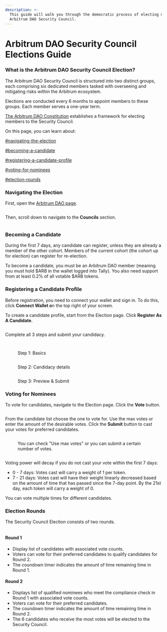 ```yaml
---
description: >-
  This guide will walk you through the democratic process of electing members to
  Arbitrum DAO Security Council.
---
```


# Arbitrum DAO Security Council Elections Guide

### What is the Arbitrum DAO Security Council Election?

The Arbitrum DAO Security Council is structured into two distinct groups, each comprising six dedicated members tasked with overseeing and mitigating risks within the Arbitrum ecosystem.

Elections are conducted every 6 months to appoint members to these groups. Each member serves a one-year term.

[The Arbitrum DAO Constitution](https://docs.arbitrum.foundation/dao-constitution) establishes a framework for electing members to the Security Council.

On this page, you can learn about:

[#navigating-the-election](arbitrum-dao-security-council-elections-guide.md#navigating-the-election "mention")

[#becoming-a-candidate](arbitrum-dao-security-council-elections-guide.md#becoming-a-candidate "mention")

[#registering-a-candidate-profile](arbitrum-dao-security-council-elections-guide.md#registering-a-candidate-profile "mention")

[#voting-for-nominees](arbitrum-dao-security-council-elections-guide.md#voting-for-nominees "mention")

[#election-rounds](arbitrum-dao-security-council-elections-guide.md#election-rounds "mention")

### Navigating the Election

First, open the [Arbitrum DAO page](https://www.tally.xyz/gov/arbitrum/).

<figure><img src="https://lh6.googleusercontent.com/lSxVf4vbTibZogWTokQIl-S94krXOXDGaUp9WijYwFLkQTVkpU5wNfMDtzqFTDc0eBrW5FymYDSXw-NK3JM6La6wrcff8V_lMG2quJ4DhVKn3ZtmEaNkvZZEb29rOKadiynWVGJC2WsCJnc8FiocTtQ" alt=""><figcaption></figcaption></figure>

Then, scroll down to navigate to the **Councils** section.&#x20;

<figure><img src="https://lh3.googleusercontent.com/AbtiOYK8rIaTCXG9FhI6xW6E9jeMvd7b5ErDoh3F2ILRCx9y-1B1t33_CMNkA6P0CUewcDCIrhhYQEmbirhc31UpzkgwGyKkbxRqhQeH_h172O6sSoOl6tk9ARtB2XOzdFsWoY2VErcmG03zCbONeNA" alt=""><figcaption></figcaption></figure>

### Becoming a Candidate

During the first 7 days, any candidate can register, unless they are already a member of the other cohort. Members of the current cohort (the cohort up for election) can register for re-election.

To become a candidate, you must be an Arbitrum DAO member (meaning you must hold $ARB in the wallet logged into Tally). You also need support from at least 0.2% of all votable $ARB tokens.

### Registering a Candidate Profile

Before registration, you need to connect your wallet and sign in. To do this, click **Connect Wallet o**n the top right of your screen.

To create a candidate profile, start from the Election page. Click **Register As A Candidate**.

<figure><img src="https://lh4.googleusercontent.com/45SMiE2VQEjbABMPYMH95yjx4XAuuJgpORVziud0smU9hXZi24RgqVVJUeTUoXsUR8pl919D5qg9nt6yyItXZZjVE1DB-M_s73mSKdxDbdiAS0NwQJ_-vQw4xR9c1CGjWuqt2WHUt7y4pwX-hWoIM0Y" alt=""><figcaption></figcaption></figure>

Complete all 3 steps and submit your candidacy.

<figure><img src="https://lh6.googleusercontent.com/UwzLPmTuor34M8NjcqyUR4FVXBYmFLX6KOmayKe2-4BrWjSdz_YErxj9c--E4eVjY9TOpc6bbF11bgUeBtxqsM7YRprSHv5_P_oQqongt0eiVOAcf0euugGrzHRtD-i-Ge2KE46elGkF5l0rC0RWuBI" alt=""><figcaption></figcaption></figure>

<figure><img src="https://lh6.googleusercontent.com/M7N8ocprzpc5CHYTUfQYsbUw06pzPPWAXtC8lp9Qg_usyy_XRWZKMe02PQgg0jrtTNWSowYDxJgFa4YoXW0sF85KgA19aOnl6kaoaHEw6PwZFcnwui8GrIp87-s0I8lpHMIR221lCgiv2hKz6kDj5G8" alt=""><figcaption><p>Step 1: Basics</p></figcaption></figure>

<figure><img src="https://lh6.googleusercontent.com/CTHjnr-i5Dhk_fU5K_8EnEbUH-GIEoq8qRYFAWm08Eat7UWmxEv3RXUVr0DKI6cH0Q5mLJ5OpCxGJEUZfnbPjRuwiC2_WNO8JceSTt3cuS1AYg7jkUZHqSJonGDKAAkOupv_0rBhCz5R_WZqk2R7HKI" alt=""><figcaption><p>Step 2: Candidacy details</p></figcaption></figure>

<figure><img src="https://lh4.googleusercontent.com/_lDt5YnAzsMSw0nsWGcWHTOejbEmlxMiIYybORR0OeK4_JOxXKPQTDjD_WlHEpKKbqh9Cmuz__MYrAYqT0WA6uusBj7mrF3G_utAN4EI2_8bGJoa2bRk6V9LHP5OZwlkzPeiGSfF9phTjCYJd1bPh0k" alt=""><figcaption><p>Step 3: Preview &#x26; Submit</p></figcaption></figure>

### Voting for Nominees

To vote for candidates, navigate to the Election page. Click the **Vote** button.

<figure><img src="https://lh3.googleusercontent.com/QAP_r03ywlqnlhQ-iYNoAKuep0_xd6TYAUP1yaSKNesIubPsrSCO1hegQI0IBqQs8D0mdMH2NQZ50esZDR61KMZNCF2yb52iM39nKBJ1Ligtj5nT773oc4EbxT1_uP-kAIwfbz8miYW59liV0_wvUoY" alt=""><figcaption></figcaption></figure>

From the candidate list choose the one to vote for. Use the max votes or enter the amount of the desirable votes. Click the **Submit** button to cast your votes for preferred candidates.

<figure><img src="https://lh3.googleusercontent.com/FlY07ur8byNfAdCEYK4nMtiHmfLXstHPFpffRomscgGDNQV_nRssvVR2uxHRNYPNCzNPWUFVbxMtkxkKu2ZuM6peR0THOOSFgianILyy4tKY2TgcxXCfALhejTzN2lXQfm5xttHoI-rtwwdfMArRuM0" alt=""><figcaption><p>You can check "Use max votes" or you can submit a certain number of votes.</p></figcaption></figure>

<figure><img src="https://lh3.googleusercontent.com/vx-0XtirZ5PUoA5bJLeMdTM5NADW2SagwOZHAhwBnyY8ZLZAn3XiAPs-3MQ67tIx9G1owBXq3-4VjtE6ip_yttWjVQFeSsg4qTcIHAueTRgRvhATHw7J3NWlDr3vSzUDyC-VffskosO6X27KM4fLO-8" alt=""><figcaption></figcaption></figure>

Voting power will decay if you do not cast your vote within the first 7 days:

* 0 - 7 days: Votes cast will carry a weight of 1 per token.
* 7 - 21 days: Votes cast will have their weight linearly decreased based on the amount of time that has passed since the 7-day point. By the 21st day, each token will carry a weight of 0.

You can vote multiple times for different candidates.

### Election Rounds

The Security Council Election consists of two rounds.

<figure><img src="https://lh5.googleusercontent.com/8abGmsTJsqCoKUu-9lefdR-xtedCtR98NNuAGKHM0Zeijh5cP8c90qgjSyFViwLig2mumr799D9RCJimarAbm_LbQ0ESWOhRVDh7vlO3o0qVInYqDxhgVjq6ij7LETgbuF7eGgVfzkQoZMKDbimLH6U" alt=""><figcaption></figcaption></figure>

#### Round 1

* Display list of candidates with associated vote counts.
* Voters can vote for their preferred candidates to qualify candidates for Round 2.
* The coundown timer indicates the amount of time remaining time in Round 1.

#### Round 2

* Displays list of qualified nominees who meet the compliance check in Round 1 with associated vote counts.
* Voters can vote for their preferred candidates.
* The coundown timer indicates the amount of time remaining time in Round 2.
* The 6 candidates who receive the most votes will be elected to the Security Council.
